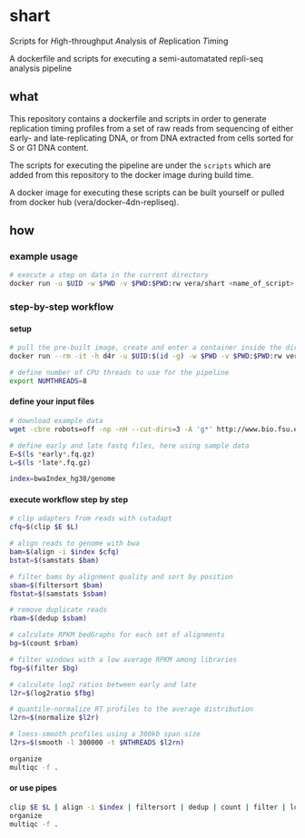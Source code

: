 # shart

*S*cripts for *H*igh-throughput *A*nalysis of *R*eplication *T*iming 

A dockerfile and scripts for executing a semi-automatated repli-seq analysis pipeline

## what

This repository contains a dockerfile and scripts in order to generate replication timing profiles from a set of raw reads from sequencing of either early- and late-replicating DNA, or from DNA extracted from cells sorted for S or G1 DNA content.

The scripts for executing the pipeline are under the `scripts` which are added from this repository to the docker image during build time.

A docker image for executing these scripts can be built yourself or pulled from docker hub (vera/docker-4dn-repliseq).

## how

### example usage
```bash
# execute a step on data in the current directory
docker run -u $UID -w $PWD -v $PWD:$PWD:rw vera/shart <name_of_script> <args> 
````

### step-by-step workflow

#### setup
```bash
# pull the pre-built image, create and enter a container inside the directory with your data
docker run --rm -it -h d4r -u $UID:$(id -g) -w $PWD -v $PWD:$PWD:rw vera/shart

# define number of CPU threads to use for the pipeline
export NUMTHREADS=8
```
#### define your input files

```bash
# download example data
wget -cbre robots=off -np -nH --cut-dirs=3 -A 'g*' http://www.bio.fsu.edu/~dvera/share/repliseq/

# define early and late fastq files, here using sample data
E=$(ls *early*.fq.gz)
L=$(ls *late*.fq.gz)

index=bwaIndex_hg38/genome

```

#### execute workflow step by step

```bash
# clip adapters from reads with cutadapt
cfq=$(clip $E $L)

# align reads to genome with bwa
bam=$(align -i $index $cfq)
bstat=$(samstats $bam)

# filter bams by alignment quality and sort by position
sbam=$(filtersort $bam)
fbstat=$(samstats $sbam)

# remove duplicate reads
rbam=$(dedup $sbam)

# calculate RPKM bedGraphs for each set of alignments
bg=$(count $rbam)

# filter windows with a low average RPKM among libraries
fbg=$(filter $bg)

# calculate log2 ratios between early and late
l2r=$(log2ratio $fbg)

# quantile-normalize RT profiles to the average distribution
l2rn=$(normalize $l2r)

# loess-smooth profiles using a 300kb span size
l2rs=$(smooth -l 300000 -t $NTHREADS $l2rn)

organize
multiqc -f .

```
#### or use pipes
```bash
clip $E $L | align -i $index | filtersort | dedup | count | filter | log2ratio | normalize | smooth
organize
multiqc -f .
```
